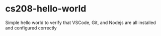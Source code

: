 # cs208-hello-world
Simple hello world to verify that VSCode, Git, and Nodejs are all installed and configured correctly
